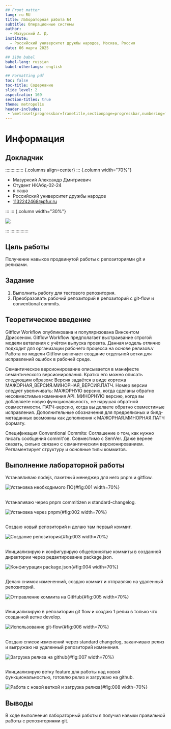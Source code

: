 ```yaml
---
## Front matter
lang: ru-RU
title: Лабораторная работа №4
subtitle: Операционные системы
author:
  - Мазурский А. Д.
institute:
  - Российский университет дружбы народов, Москва, Россия
date: 06 марта 2025

## i18n babel
babel-lang: russian
babel-otherlangs: english

## Formatting pdf
toc: false
toc-title: Содержание
slide_level: 2
aspectratio: 169
section-titles: true
theme: metropolis
header-includes:
 - \metroset{progressbar=frametitle,sectionpage=progressbar,numbering=fraction}
---
```


# Информация

## Докладчик

:::::::::::::: {.columns align=center}
::: {.column width="70%"}

  * Мазурксий Александр Дмитриевич
  * Студент НКАбд-02-24
  * я саша
  * Российский университет дружбы народов
  * [1132242468@pfur.ru](mailto:1132242468@pfur.ru)

:::
::: {.column width="30%"}

![](./image/mazurskiy.jpg)

:::
::::::::::::::

## Цель работы

Получение навыков продвинутой работы с репозиториями git и релизами.

## Задание

1. Выполнить работу для тестового репозитория.
2. Преобразовать рабочий репозиторий в репозиторий с git-flow и conventional commits.

## Теоретическое введение

Gitflow Workflow опубликована и популяризована Винсентом Дриссеном. Gitflow Workflow предполагает выстраивание строгой модели ветвления с учётом выпуска проекта. Данная модель отлично подходит для организации рабочего процесса на основе релизов.v Работа по модели Gitflow включает создание отдельной ветки для исправлений ошибок в рабочей среде. 

Семантическое версионирование описывается в манифесте семантического версионирования. Кратко его можно описать следующим образом: Версия задаётся в виде кортежа МАЖОРНАЯ_ВЕРСИЯ.МИНОРНАЯ_ВЕРСИЯ.ПАТЧ. Номер версии следует увеличивать: МАЖОРНУЮ версию, когда сделаны обратно несовместимые изменения API. МИНОРНУЮ версию, когда вы добавляете новую функциональность, не нарушая обратной совместимости. ПАТЧ-версию, когда вы делаете обратно совместимые исправления. Дополнительные обозначения для предрелизных и билд-метаданных возможны как дополнения к МАЖОРНАЯ.МИНОРНАЯ.ПАТЧ формату.

Спецификация Conventional Commits: Соглашение о том, как нужно писать сообщения commit'ов. Совместимо с SemVer. Даже вернее сказать, сильно связано с семантическим версионированием. Регламентирует структуру и основные типы коммитов.

## Выполнение лабораторной работы

Устанавливаю nodejs, пакетный менеджер для него pnpm и gitflow.

![Установка необходимого ПО](image/1.png){#fig:001 width=70%}

##

Устаналиваю через pnpm commitizen и standard-changelog.

![Установка через pnpm](image/2.png){#fig:002 width=70%}

##

Создаю новый репозиторий и делаю там первый коммит.

![Создание репозитория](image/3.png){#fig:003 width=70%}

##

Инициализирую и конфигурирую общепринятые коммиты в созданной директории через редактирование package.json.

![Конфигурация package.json](image/4.png){#fig:004 width=70%}

##

Делаю снимок измененний, создаю коммит и отправляю на удаленный репозиторий.

![Отправление коммита на GitHub](image/5.png){#fig:005 width=70%}

##

Инициализирую в репозитории git flow и создаю 1 релиз в только что созданной ветке develop.

![Использование git-flow](image/6.png){#fig:006 width=70%}

##

Создаю список изменений через standard changelog, заканчиваю релиз и выгружаю на удаленный репозиторий изменения.

![Загрузка релиза на github](image/7.png){#fig:007 width=70%}

##

Инициализирую ветку feature для работы над новой функциональностью, готовлю релиз и загружаю на github.

![Работа с новой веткой и загрузка релиза](image/8.png){#fig:008 width=70%}

## Выводы

В ходе выполнения лабораторный работы я получил навыки правильной работы с репозиториями git.

